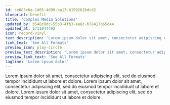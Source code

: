 ```yaml
---
id: ce083cba-1d05-4d99-ba13-b159261bdcd2
blueprint: benefit
title: 'Complex Media Solutions'
updated_by: b548c8dc-55b3-4fb3-aa8c-b78417b65d44
updated_at: 1711044492
icon: record-vinyl
text_description: 'Lorem ipsum dolor sit amet, consectetur adipiscing elit, sed do eiusmod tempor incididunt ut labore et dolore.'
link_text: 'See All Formats'
preview_icon: play-circle
preview_text_description: 'Lorem ipsum dolor sit amet, consectetur adipiscing elit, sed do eiusmod tempor incididunt ut labore et dolore.'
preview_link_text: 'See All Formats'
tagline: 'Lorem ipsum dolor'
---
```

Lorem ipsum dolor sit amet, consectetur adipiscing elit, sed do eiusmod tempor incididunt ut labore et dolore. Lorem ipsum dolor sit amet, consectetur adipiscing elit, sed do eiusmod tempor incididunt ut labore et dolore. Lorem ipsum dolor sit amet, consectetur adipiscing elit, sed do eiusmod tempor incididunt ut labore et dolore.